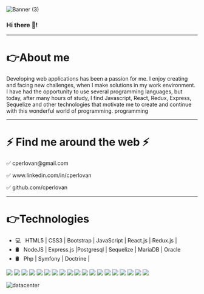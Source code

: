 ![Banner (3)](https://user-images.githubusercontent.com/21959363/193168399-09fab737-d5dd-42b1-936b-d7cd42e6e80e.png)


### Hi there 👋!
<hr />
<h1>👉<strong>About me</strong></h1>


Developing web applications has been a passion for me. I enjoy creating and facing new challenges, when I make solutions in my work environment. I have had the opportunity to use several programming languages, but today, after many hours of study, I find Javascript, React, Redux, Express, Sequelize and other technologies that motivate me to create and continue with this wonderful world of programming. programming

<hr />

<h1><strong>⚡ Find me around the web ⚡</strong></h1>
<p>✅ cperlovan@gmail.com </p>
<p>✅ www.linkedin.com/in/cperlovan </p>
<p>✅ github.com/cperlovan </p>



<hr />
<h1>👉<strong>Technologies</strong></h1>

- 💻 &nbsp; HTML5 | CSS3 | Bootstrap | JavaScript | React.js | Redux.js |
- 🛢 &nbsp;  NodeJS | Express.js |Postgresql | Sequelize | MariaDB | Oracle
- 🛢 &nbsp;  Php | Symfony | Doctrine | 

<img src = "https://img.shields.io/badge/-HTML5-E34F26?style=flat&logo=html5&logoColor=white"> <img src = "https://img.shields.io/badge/-CSS3-1572B6?style=flat&logo=css3&logoColor=white">
<img src="https://img.shields.io/badge/-Bootstrap-563D7C?style=flat&logo=bootstrap&logoColor=white">
<img src="https://img.shields.io/badge/-JavaScript-eed718?style=flat&logo=javascript&logoColor=ffffff">
<img src="https://img.shields.io/badge/-React-000000?style=flat&logo=react&logoColor=00c8ff">
<img src="https://img.shields.io/badge/-Node.js-3C873A?style=flat&logo=Node.js&logoColor=white">
<img src="https://img.shields.io/badge/-Express.js-787878?style=flat">
<img src="https://img.shields.io/badge/-Sequelize-F29111?style=flat&logo=sequelize&logoColor=FFFFFF">
<img src="http://img.shields.io/badge/-Git-F1502F?style=flat&logo=git&logoColor=FFFFFF">
<img src="http://img.shields.io/badge/-Github-000000?style=flat&logo=github&logoColor=FFFFFF">
<img src="http://img.shields.io/badge/-Heroku-430098?style=flat&logo=heroku&logoColor=white">
<img src="http://img.shields.io/badge/-Vercel-cyan?style=flat&logo=vercel&logoColor=white">
<img src="http://img.shields.io/badge/-PHP-purple?style=flat&logo=PHP&logoColor=white">
<img src="http://img.shields.io/badge/-Laravel-white?style=flat&logo=laravel&logoColor=red">
<img src="http://img.shields.io/badge/-Symfony-black?style=flat&logo=Symfony&logoColor=white">
<img src="https://img.shields.io/badge/-Oracle-3C873A?style=flat&logo=Oracle&logoColor=white">
<img src="https://img.shields.io/badge/-PostgresSQL-F29111?style=flat&logo=postgresql&logoColor=FFFFFF">
<img src="http://img.shields.io/badge/-MariaDB-F1502F?style=flat&logo=MariaDB&logoColor=FFFFFF">
<img src="http://img.shields.io/badge/-doctrine-430098?style=flat&logo=dictrine&logoColor=white">



![datacenter](https://user-images.githubusercontent.com/21959363/193178554-7c570a7b-b96b-4567-9193-ebb015ee9f17.png)




<!--
**cperlovan/cperlovan** is a ✨ _special_ ✨ repository because its `README.md` (this file) appears on your GitHub profile.

Here are some ideas to get you started:

- 🔭 I’m currently working on ...![datacenter2](https://user-images.githubusercontent.com/21959363/193177793-38e7e32c-13a6-43c7-8ec0-5565ac1bd77a.PNG)

- 🌱 I’m currently learning ...
- 👯 I’m looking to collaborate on ...
- 🤔 I’m looking for help with ...
- 💬 Ask me about ...
- 📫 How to reach me: ...
- 😄 Pronouns: ...
- ⚡ Fun fact: ...
-->
